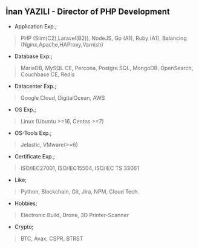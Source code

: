 ## İnan YAZILI - Director of PHP Development

* Application Exp.;
> PHP (Slim(C2),Laravel(B2)), NodeJS, Go (A1), Ruby (A1), Balancing (Nginx,Apache,HAProxy,Varnish)
 
* Database Exp.;
> MariaDB, MySQL CE, Percona, Postgre SQL, MongoDB, OpenSearch, Couchbase CE, Redis

* Datacenter Exp.;
> Google Cloud, DigitalOcean, AWS

* OS Exp.;
> Linux (Ubuntu >=16, Centos >=7)

* OS-Tools Exp.;
> Jelastic, VMware(>=6)

* Certificate Exp.;
> ISO/IEC27001, ISO/IEC15504, ISO/IEC TS 33061

* Like;
> Python, Blockchain, Git, Jira, NPM, Cloud Tech.

* Hobbies;
> Electronic Build, Drone, 3D Printer-Scanner

* Crypto;
> BTC, Avax, CSPR, BTRST


<!--
**iyzl/iyzl** is a ✨ _special_ ✨ repository because its `README.md` (this file) appears on your GitHub profile.

Here are some ideas to get you started:

- 🔭 I’m currently working on ...
- 🌱 I’m currently learning ...
- 👯 I’m looking to collaborate on ...
- 🤔 I’m looking for help with ...
- 💬 Ask me about ...
- 📫 How to reach me: ...
- 😄 Pronouns: ...
- ⚡ Fun fact: ...
-->
